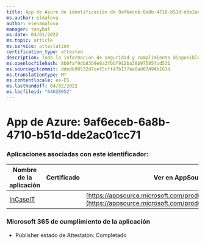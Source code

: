 ```yaml
---
title: App de Azure de identificación de 9af6eceb-6a8b-4710-b51d-dde2ac01cc71
ms.author: elmalova
author: elenamalova
manager: tonybal
ms.date: 04/01/2022
ms.topic: article
ms.service: attestation
certification_type: attested
description: Toda la información de seguridad y cumplimiento disponible para 9af6eceb-6a8b-4710-b51d-dde2ac01cc71.
ms.openlocfilehash: 8b0faf9db83b9e8a3fbbf912ba38b97595fcd531
ms.sourcegitcommit: ddedb98532d7cef5cff47b137aa0ad87494b163d
ms.translationtype: MT
ms.contentlocale: es-ES
ms.lasthandoff: 04/02/2022
ms.locfileid: "64628052"
---
```

# <a name="azure-app-id-9af6eceb-6a8b-4710-b51d-dde2ac01cc71"></a>App de Azure: 9af6eceb-6a8b-4710-b51d-dde2ac01cc71


### <a name="apps-associated-with-this-id"></a>Aplicaciones asociadas con este identificador:
| **Nombre de la aplicación** | **Certificado** | **Ver en AppSource** |
|--------------|---------------|-----------------------|
| [InCaseIT](../forward/WA200003265.md) |  | [https://appsource.microsoft.com/product/office/WA200003265](https://appsource.microsoft.com/product/office/WA200003265) |

### <a name="microsoft-365-app-compliance-status"></a>Microsoft 365 de cumplimiento de la aplicación
- Publisher estado de Attestaton: Completado
